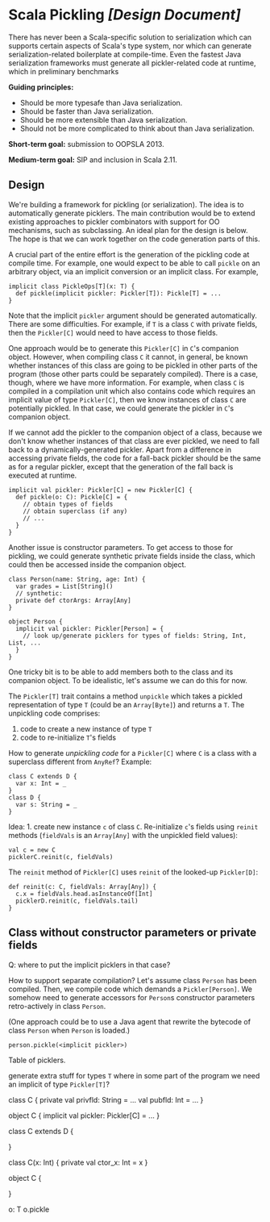 ---
---

# Scala Pickling _[Design Document]_

<!-- Serialization, or _pickling_ in Scala has always depended Java-based
frameworks or libraries-- most famously, the JVM's built-in runtime
serialization. Most of these frameworks automatically take care of serialization for the
programmer, but do so at runtime, incurring a considerable runtime performance hit.

Pickler combinators have been long been thought of as the most robust approach
to serialization in functional languages. Pickler combinators compose
elegantly, but are considered a major source of boilerplate to manually write. -->

There has never been a Scala-specific solution to serialization which can
supports certain aspects of Scala's type system, nor which can generate
serialization-related boilerplate at compile-time. Even the fastest Java
serialization frameworks must generate all pickler-related code at runtime,
which in preliminary benchmarks

**Guiding principles:**

- Should be more typesafe than Java serialization.
- Should be faster than Java serialization.
- Should be more extensible than Java serialization.
- Should not be more complicated to think about than Java serialization.

**Short-term goal:** submission to OOPSLA 2013.

**Medium-term goal:** SIP and inclusion in Scala 2.11.

## Design

We're building a framework for pickling (or serialization). The idea is to
automatically generate picklers. The main contribution would be to extend
existing approaches to pickler combinators with support for OO mechanisms,
such as subclassing. An ideal plan for the design is below. The hope is that
we can work together on the code generation parts of this.

A crucial part of the entire effort is the generation of the pickling code at
compile time. For example, one would expect to be able to call `pickle` on an
arbitrary object, via an implicit conversion or an implicit class. For
example,

    implicit class PickleOps[T](x: T) {
      def pickle(implicit pickler: Pickler[T]): Pickle[T] = ...
    }

Note that the implicit `pickler` argument should be generated automatically.
There are some difficulties. For example, if `T` is a class `C` with private
fields, then the `Pickler[C]` would need to have access to those fields.

One approach would be to generate this `Pickler[C]` in `C`'s companion object.
However, when compiling class `C` it cannot, in general, be known whether
instances of this class are going to be pickled in other parts of the program
(those other parts could be separately compiled). There is a case, though,
where we have more information. For example, when class `C` is compiled in a
compilation unit which also contains code which requires an implicit value of
type `Pickler[C]`, then we know instances of class `C` are potentially
pickled. In that case, we could generate the pickler in `C`'s companion
object.

If we cannot add the pickler to the companion object of a class, because we
don't know whether instances of that class are ever pickled, we need to fall
back to a dynamically-generated pickler. Apart from a difference in accessing
private fields, the code for a fall-back pickler should be the same as for a
regular pickler, except that the generation of the fall back is executed at
runtime.

    implicit val pickler: Pickler[C] = new Pickler[C] {
      def pickle(o: C): Pickle[C] = {
        // obtain types of fields
        // obtain superclass (if any)
        // ...
      }
    }

Another issue is constructor parameters. To get access to those for pickling,
we could generate synthetic private fields inside the class, which could then
be accessed inside the companion object.

    class Person(name: String, age: Int) {
      var grades = List[String]()
      // synthetic:
      private def ctorArgs: Array[Any]
    }

    object Person {
      implicit val pickler: Pickler[Person] = {
        // look up/generate picklers for types of fields: String, Int, List, ...
      }
    }

One tricky bit is to be able to add members both to the class and its
companion object. To be idealistic, let's assume we can do this for now.

The `Pickler[T]` trait contains a method `unpickle` which takes a pickled
representation of type `T` (could be an `Array[Byte]`) and returns a `T`. The
unpickling code comprises:

  1. code to create a new instance of type `T`
  2. code to re-initialize `T`'s fields

How to generate _unpickling code_ for a `Pickler[C]` where `C` is a class with
a superclass different from `AnyRef`? Example:

    class C extends D {
      var x: Int = _
    }
    class D {
      var s: String = _
    }

Idea: 1. create new instance `c` of class `C`. Re-initialize `c`'s fields
using `reinit` methods (`fieldVals` is an `Array[Any]` with the unpickled
field values):

    val c = new C
    picklerC.reinit(c, fieldVals)

The `reinit` method of `Pickler[C]` uses `reinit` of the looked-up
`Pickler[D]`:

    def reinit(c: C, fieldVals: Array[Any]) {
      c.x = fieldVals.head.asInstanceOf[Int]
      picklerD.reinit(c, fieldVals.tail)
    }



## Class without constructor parameters or private fields

Q: where to put the implicit picklers in that case?





How to support separate compilation? Let's assume class `Person` has been
compiled. Then, we compile code which demands a `Pickler[Person]`. We somehow
need to generate accessors for `Person`s constructor parameters retro-actively
in class `Person`.

(One approach could be to use a Java agent that rewrite the bytecode of class
`Person` when `Person` is loaded.)


    person.pickle(<implicit pickler>)


Table of picklers.


generate extra stuff for types `T` where in some part of the program we need
an implicit of type `Pickler[T]`?





class C {
  private val privfld: String = ...
  val pubfld: Int = ...
}

object C {
  implicit val pickler: Pickler[C] = ...
}


class C extends D {

}


class C(x: Int) {
  private val ctor_x: Int = x
}

object C {

}


o: T
o.pickle

